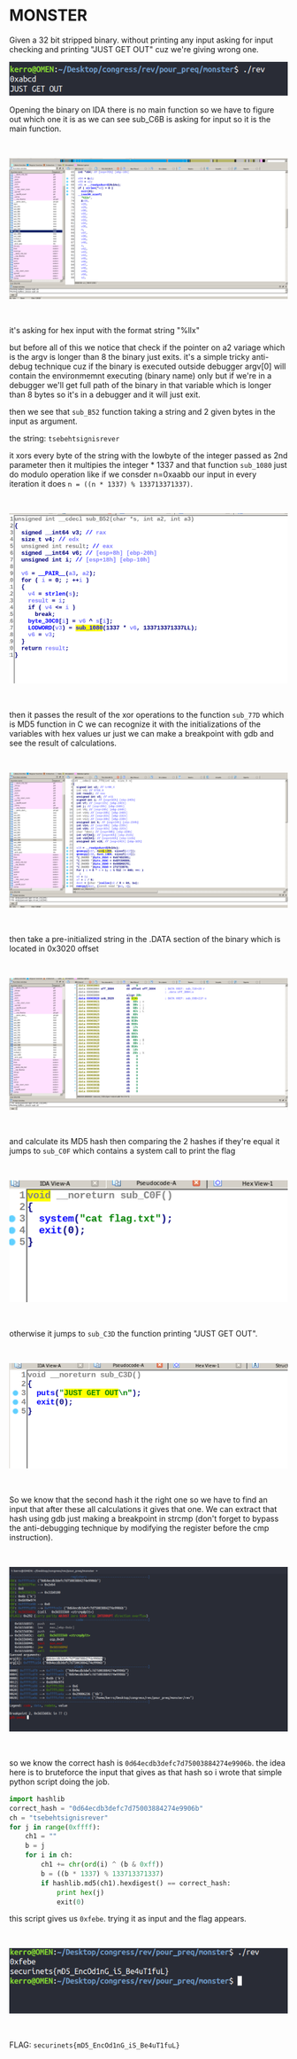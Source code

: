 # MONSTER

Given a 32 bit stripped binary. without printing any input asking for input checking and printing "JUST GET OUT" cuz we're giving wrong one.

![img1](input.png)

Opening the binary on IDA there is no main function so we have to figure out which one it is as we can see sub_C6B is asking for input so it is the main function.

<br>

![img2](main.png)

<br>

it's asking for hex input with the format string "%llx"

but before all of this we notice that check if the pointer on a2 variage which is the argv is longer than 8 the binary just exits. 
it's a simple tricky anti-debug technique cuz if the binary is executed outside debugger argv[0]  will contain the environmemnt executing (binary name) only but if we're in a debugger we'll get full path of the binary in that variable which is longer than 8 bytes so it's in a debugger and it will just exit.


then we see that `sub_B52` function taking a string and 2 given bytes in the input as argument.

the string: `tsebehtsignisrever`

it xors every byte of the string with the lowbyte of the integer passed as 2nd parameter then it multipies the integer * 1337 and that function `sub_1080` just do modulo operation like if we consder n=0xaabb our input in every iteration it does `n = ((n * 1337) % 133713371337)`.

<br>


![img3](xor.png)


<br>


then it passes the result of the xor operations to the function `sub_77D` which is MD5 function in C we can recognize it with the initializations of the variables with hex values ur just we can make a breakpoint with gdb and see the result of calculations.


<br>

![img4](md5.png)

<br>

then take a pre-initialized string in the .DATA section of the binary which is located in 0x3020 offset 

<br>

![img5](dat.png)


<br>

and calculate its MD5 hash then comparing the 2 hashes if they're equal it jumps to `sub_C0F` which contains a system call to print the flag


<br>

![img6](cat.png)

<br>


otherwise it jumps to `sub_C3D` the function printing "JUST GET OUT".


<br>

![img7](go.png)

<br>


So we know that the second hash it the right one so we have to find an input that after these all calculations it gives  that one.
We can extract that hash using gdb just making a breakpoint in strcmp (don't forget to bypass the anti-debugging technique by modifying the register before the cmp instruction).

<br>

![img8](strcmp.png)


<br>

so we know the correct hash is `0d64ecdb3defc7d75003884274e9906b`.
the idea here is to bruteforce the input that gives as that hash so i wrote that simple python script doing the job.
```python
import hashlib
correct_hash = "0d64ecdb3defc7d75003884274e9906b"
ch = "tsebehtsignisrever"
for j in range(0xffff):
	ch1 = ""
	b = j
	for i in ch:
		ch1 += chr(ord(i) ^ (b & 0xff))
		b = ((b * 1337) % 133713371337)
		if hashlib.md5(ch1).hexdigest() == correct_hash:
			print hex(j)
			exit(0)
```
this script gives us `0xfebe`. trying it as input and the flag appears.

<br>

![img9](flag.png)

<br>

FLAG: `securinets{mD5_EncOd1nG_iS_Be4uT1fuL}`